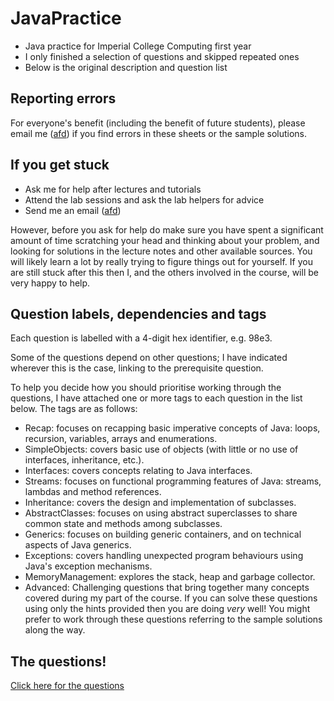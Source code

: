 # JavaPractice
* Java practice for Imperial College Computing first year
* I only finished a selection of questions and skipped repeated ones
* Below is the original description and question list

## Reporting errors

For everyone's benefit (including the benefit of future students), please email me ([afd](mailto:afd@ic.ac.uk)) if you find errors in these sheets or the sample solutions.

## If you get stuck

* Ask me for help after lectures and tutorials
* Attend the lab sessions and ask the lab helpers for advice
* Send me an email ([afd](mailto:afd@ic.ac.uk))

However, before you ask for help do make sure you have spent a significant
amount of time scratching your head and thinking about your problem, and looking for solutions in the lecture notes
and other available sources.  You will likely learn a lot by really trying to figure things out for yourself.
If you are still stuck after this then I, and the others involved in the course, will be very happy to help.

## Question labels, dependencies and tags

Each question is labelled with a 4-digit hex identifier, e.g. 98e3.

Some of the questions depend on other questions; I have indicated wherever this is the case, linking to the prerequisite question.

To help you decide how you should prioritise working through the questions, I have attached one or more tags to each question in the list below.  The tags are as follows:

* Recap: focuses on recapping basic imperative concepts of Java: loops, recursion, variables, arrays and enumerations.
* SimpleObjects: covers basic use of objects (with little or no use of interfaces, inheritance, etc.).
* Interfaces: covers concepts relating to Java interfaces.
* Streams: focuses on functional programming features of Java: streams, lambdas and method references.
* Inheritance: covers the design and implementation of subclasses.
* AbstractClasses: focuses on using abstract superclasses to share common state and methods among subclasses.
* Generics: focuses on building generic containers, and on technical aspects of Java generics.
* Exceptions: covers handling unexpected program behaviours using Java's exception mechanisms.
* MemoryManagement: explores the stack, heap and garbage collector.
* Advanced: Challenging questions that bring together many concepts covered during my part of the course.  If you can solve these questions using only the hints provided then you are doing *very* well!  You might prefer to work through these questions referring to the sample solutions along the way.

## The questions!

[Click here for the questions](https://github.com/afd/ProgrammingIITutorialQuestions/blob/master/README.md#the-questions)